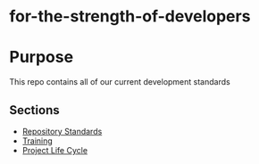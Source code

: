 # for-the-strength-of-developers

# Purpose
This repo contains all of our current development standards

## Sections

- [Repository Standards](./repositoryStandards.md)
- [Training](./Training.md)
- [Project Life Cycle](./ProjectLifeCycle.md)
